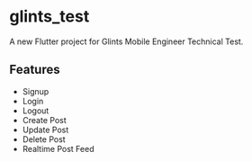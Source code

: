 # glints_test

A new Flutter project for Glints Mobile Engineer Technical Test.

## Features

- Signup
- Login
- Logout
- Create Post
- Update Post
- Delete Post
- Realtime Post Feed

